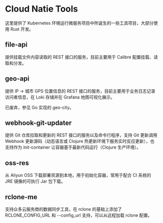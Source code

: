 # Cloud Natie Tools

这里提供了 Kubernetes 环境运行微服务项目中所诞生的一些工具项目，大部分使用 Rust 开发。

## file-api

提供挂载文件内容读取的 REST 接口的服务，目前主要用于 Calibre 配置挂载、读取和分发。

## geo-api

提供 IP -> 城市 GPS 位置信息的 REST 接口的服务，目前主要用于业务日志记录访问者信息，在 Loki 存储并在 Grafana 地图可视化展示。

已废弃，参见 Go 实现的 geo-city。

## webhook-git-updater

提供 Git 仓库拉取和更新的 REST 接口的服务以及命令行程序，支持 Git 更新调用 Webhook 更新源码（动态语言或 Clojure 热更新环境下服务实时反应更新），也支持作为 init-container 让容器基于最新代码运行（Clojure 生产环境）。

## oss-res

从 Aliyun OSS 下载部署资源到本地，用于初始化容器，常用于配合 CI 系统的 JRE 镜像的可执行 Jar 包下载。

## rclone-me

支持众多云服务商的数据同步工具，在 rclone 的基础上添加了 RCLONE_CONFIG_URL 和 --config_url 支持，可以从远程加载 rclone 配置。